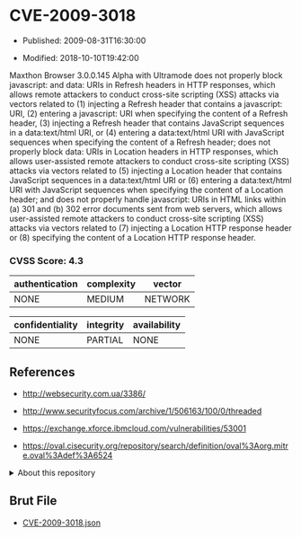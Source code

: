 # CVE-2009-3018

- Published: 2009-08-31T16:30:00

- Modified: 2018-10-10T19:42:00

Maxthon Browser 3.0.0.145 Alpha with Ultramode does not properly block javascript: and data: URIs in Refresh headers in HTTP responses, which allows remote attackers to conduct cross-site scripting (XSS) attacks via vectors related to (1) injecting a Refresh header that contains a javascript: URI, (2) entering a javascript: URI when specifying the content of a Refresh header, (3) injecting a Refresh header that contains JavaScript sequences in a data:text/html URI, or (4) entering a data:text/html URI with JavaScript sequences when specifying the content of a Refresh header; does not properly block data: URIs in Location headers in HTTP responses, which allows user-assisted remote attackers to conduct cross-site scripting (XSS) attacks via vectors related to (5) injecting a Location header that contains JavaScript sequences in a data:text/html URI or (6) entering a data:text/html URI with JavaScript sequences when specifying the content of a Location header; and does not properly handle javascript: URIs in HTML links within (a) 301 and (b) 302 error documents sent from web servers, which allows user-assisted remote attackers to conduct cross-site scripting (XSS) attacks via vectors related to (7) injecting a Location HTTP response header or (8) specifying the content of a Location HTTP response header.

### CVSS Score: **4.3**

| authentication | complexity | vector |
| --- | --- | --- |
| NONE | MEDIUM | NETWORK |

| confidentiality | integrity | availability |
| --- | --- | --- |
| NONE | PARTIAL | NONE |

## References

* http://websecurity.com.ua/3386/

* http://www.securityfocus.com/archive/1/506163/100/0/threaded

* https://exchange.xforce.ibmcloud.com/vulnerabilities/53001

* https://oval.cisecurity.org/repository/search/definition/oval%3Aorg.mitre.oval%3Adef%3A6524

<details>
<summary>About this repository</summary> 

  This repository is part of the project [Live Hack CVE](https://github.com/Live-Hack-CVE). Main website can be found [www.live-hack.org](https://www.live-hack.org) 
  
  Made by [Sn0wAlice](https://github.com/Sn0wAlice) for the people that care about security and need to have a feed of the latest CVEs. Hope you enjoy it, don't forget to star the repo and follow me on [Twitter](https://twitter.com/Sn0wAlice) and [Github](https://github.com/Sn0wAlice). And that is my [personnal website](https://www.alice-snow.me/)

  - [Home Page](https://github.com/Live-Hack-CVE)
  - [Framework](https://github.com/Live-Hack-CVE/cve-framework)
  - [CVE database](https://github.com/Live-Hack-CVE/full_database)
  - [Changelog](https://github.com/Live-Hack-CVE/Changelog)
</details>

## Brut File

* [CVE-2009-3018.json](https://raw.githubusercontent.com/Live-Hack-CVE/full_database/main/cves/2009/CVE-2009-3018.json)

